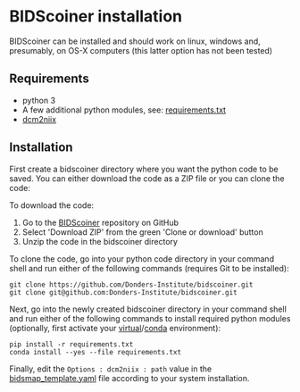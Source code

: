 # BIDScoiner installation

BIDScoiner can be installed and should work on linux, windows and, presumably, on OS-X computers (this latter option has not been tested)

## Requirements
- python 3
- A few additional python modules, see: [requirements.txt](../requirements.txt)
- [dcm2niix](https://github.com/rordenlab/dcm2niix)

## Installation
First create a bidscoiner directory where you want the python code to be saved.
You can either download the code as a ZIP file or you can clone the code:

To download the code:

1. Go to the [BIDScoiner](https://github.com/Donders-Institute/bidscoiner) repository on GitHub
2. Select 'Download ZIP' from the green 'Clone or download' button
3. Unzip the code in the bidscoiner directory

To clone the code, go into your python code directory in your command shell and run either of the following commands (requires Git to be installed):

    git clone https://github.com/Donders-Institute/bidscoiner.git
    git clone git@github.com:Donders-Institute/bidscoiner.git

Next, go into the newly created bidscoiner directory in your command shell and run either of the following commands to install required python modules (optionally, first activate your [virtual](https://virtualenv.pypa.io/en/stable/)/[conda](https://conda.io/docs/user-guide/tasks/manage-environments.html#) environment):

    pip install -r requirements.txt
    conda install --yes --file requirements.txt

Finally, edit the `Options : dcm2niix : path` value in the [bidsmap_template.yaml](../heuristics/bidsmap_template.yaml) file according to your system installation.